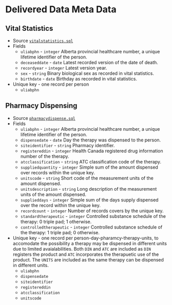 # Delivered Data Meta Data

## Vital Statistics
* Source [`vitalstatistics.sql`](vitalstatistics.sql)
* Fields
  * `uliabphn` - `integer` Alberta provincial healthcare number, a unique lifetime identifier of the person.
  * `deceaseddate` - `date` Latest recorded version of the date of death.
  * `recordyear` - `integer` Latest version year.
  * `sex` - `string` Binary biological sex as recorded in vital statistics.
  * `birthdate` - `date` Birthday as recorded in vital statistics.
* Unique key - one record per person
  * `uliabphn`
  
## Pharmacy Dispensing
* Source [`pharmacydispense.sql`](pharmacydispense.sql)
* Fields
  * `uliabphn` - `integer` Alberta provincial healthcare number, a unique lifetime identifier of the person.
  * `dispensedate` - `date` Day the therapy was dispensed to the person.
  * `siteidentifier` - `string` Pharmacy identifier.
  * `registereddin` - `integer` Health Canada registered drug information number of the therapy.
  * `atcclassification` - `string` ATC classification code of the therapy.
  * `suppliedquantity` - `integer` Simple sum of the amount dispensed over records within the unique key.
  * `unitscode` - `string` Short code of the measurement units of the amount dispensed.
  * `unitsdescription` - `string` Long description of the measurement units of the amount dispensed.
  * `supplieddays` - `integer` Simple sum of the days supply dispensed over the record within the unique key.
  * `recordcount` - `integer` Number of records covers by the unique key.
  * `standardtherapeutic` - `integer` Controlled substance schedule of the therapy: 0 triple pad; 1 otherwise.
  * `controlledtherapeutic` - `integer` Controlled substance schedule of the therapy: 1 triple pad; 0 otherwise.  
* Unique key - one record per person-day-pharamcy-therapy-units, to accomodate the possibility a therapy may be dispensed in different units due to limited avaialabilities. Both `DIN` and `ATC` are included as `DIN` registers the product and `ATC` incorporates the therapuetic use of the product. The `UNITS` are included as the same therapy can be dispensed in different units.
  * `uliabphn`
  * `dispensedate`
  * `siteidentifier`
  * `registereddin`
  * `atcclassification`
  * `unitscode`
